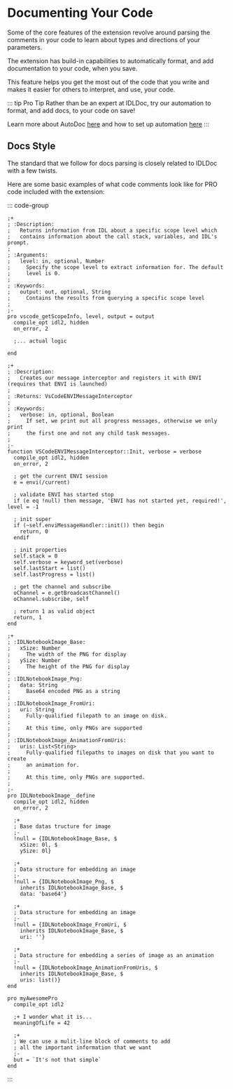 # Documenting Your Code

Some of the core features of the extension revolve around parsing the comments in your code to learn about types and directions of your parameters.

The extension has build-in capabilities to automatically format, and add documentation to your code, when you save.

This feature helps you get the most out of the code that you write and makes it easier for others to interpret, and use, your code.

::: tip Pro Tip
Rather than be an expert at IDLDoc, try our automation to format, and add docs, to your code on save!

Learn more about AutoDoc [here](./auto_doc.md) and how to set up automation [here](./formatting/configuration.md)
:::

## Docs Style

The standard that we follow for docs parsing is closely related to IDLDoc with a few twists.

Here are some basic examples of what code comments look like for PRO code included with the extension:

::: code-group

```idl [Procedure]
;+
; :Description:
;   Returns information from IDL about a specific scope level which
;   contains information about the call stack, variables, and IDL's prompt.
;
; :Arguments:
;   level: in, optional, Number
;     Specify the scope level to extract information for. The default
;     level is 0.
;
; :Keywords:
;   output: out, optional, String
;     Contains the results from querying a specific scope level
;
;-
pro vscode_getScopeInfo, level, output = output
  compile_opt idl2, hidden
  on_error, 2

  ;... actual logic

end
```

```idl [Function]
;+
; :Description:
;   Creates our message interceptor and registers it with ENVI (requires that ENVI is launched)
;
; :Returns: VsCodeENVIMessageInterceptor
;
; :Keywords:
;   verbose: in, optional, Boolean
;     If set, we print out all progress messages, otherwise we only print
;     the first one and not any child task messages.
;
;-
function VSCodeENVIMessageInterceptor::Init, verbose = verbose
  compile_opt idl2, hidden
  on_error, 2

  ; get the current ENVI session
  e = envi(/current)

  ; validate ENVI has started stop
  if (e eq !null) then message, 'ENVI has not started yet, required!', level = -1

  ; init super
  if (~self.enviMessageHandler::init()) then begin
    return, 0
  endif

  ; init properties
  self.stack = 0
  self.verbose = keyword_set(verbose)
  self.lastStart = list()
  self.lastProgress = list()

  ; get the channel and subscribe
  oChannel = e.getBroadcastChannel()
  oChannel.subscribe, self

  ; return 1 as valid object
  return, 1
end
```

```idl [Structure Definitions]
;+
; :IDLNotebookImage_Base:
;   xSize: Number
;     The width of the PNG for display
;   ySize: Number
;     The height of the PNG for display
;
; :IDLNotebookImage_Png:
;   data: String
;     Base64 encoded PNG as a string
;
; :IDLNotebookImage_FromUri:
;   uri: String
;     Fully-qualified filepath to an image on disk.
;
;     At this time, only PNGs are supported
;
; :IDLNotebookImage_AnimationFromUris:
;   uris: List<String>
;     Fully-qualified filepaths to images on disk that you want to create
;     an animation for.
;
;     At this time, only PNGs are supported.
;
;-
pro IDLNotebookImage__define
  compile_opt idl2, hidden
  on_error, 2

  ;+
  ; Base datas tructure for image
  ;-
  !null = {IDLNotebookImage_Base, $
    xSize: 0l, $
    ySize: 0l}

  ;+
  ; Data structure for embedding an image
  ;-
  !null = {IDLNotebookImage_Png, $
    inherits IDLNotebookImage_Base, $
    data: 'base64'}

  ;+
  ; Data structure for embedding an image
  ;-
  !null = {IDLNotebookImage_FromUri, $
    inherits IDLNotebookImage_Base, $
    uri: ''}

  ;+
  ; Data structure for embedding a series of image as an animation
  ;-
  !null = {IDLNotebookImage_AnimationFromUris, $
    inherits IDLNotebookImage_Base, $
    uris: list()}
end
```

```idl [Variables]
pro myAwesomePro
  compile_opt idl2

  ;+ I wonder what it is...
  meaningOfLife = 42

  ;+
  ; We can use a mulit-line block of comments to add
  ; all the important information that we want
  ;-
  but = `It's not that simple`
end
```

:::
